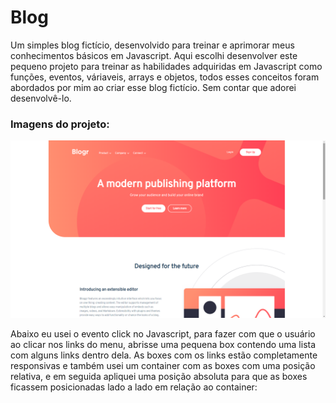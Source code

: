 # Blog
Um simples blog fictício, desenvolvido para treinar e  aprimorar meus conhecimentos básicos em Javascript.
Aqui escolhi desenvolver este pequeno projeto para treinar as habilidades adquiridas em Javascript como funções, eventos, váriaveis, arrays e objetos, todos esses conceitos
foram abordados por mim ao criar esse blog fictício. Sem contar que adorei desenvolvê-lo.

<h3>Imagens do projeto:</h3>
<img src="https://github.com/sian19/Blog/blob/master/images/Img-projeto1.png">

<p>Abaixo eu usei o evento click no Javascript, para fazer com que o usuário ao clicar nos links do menu, abrisse uma pequena box contendo uma lista com alguns links dentro dela.  As boxes com os links estão completamente responsivas e também usei um container com as boxes com uma posição relativa, e em seguida apliquei uma posição absoluta para que as boxes ficassem posicionadas lado a lado em relação ao container:</p>
<img src="">
